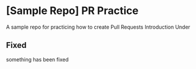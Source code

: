 # [Sample Repo] PR Practice
A sample repo for practicing how to create Pull Requests
Introduction 
Under

Fixed
------
something has been fixed